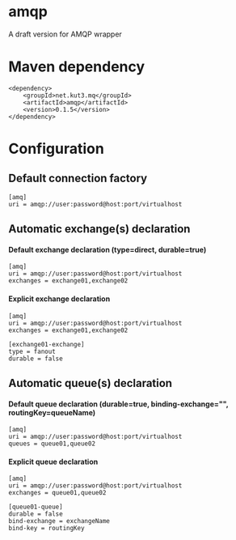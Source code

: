 # amqp
A draft version for AMQP wrapper

# Maven dependency
```
<dependency>
    <groupId>net.kut3.mq</groupId>
    <artifactId>amqp</artifactId>
    <version>0.1.5</version>
</dependency>
```

#  Configuration
## Default connection factory
```
[amq]
uri = amqp://user:password@host:port/virtualhost
```
## Automatic exchange(s) declaration
#### Default exchange declaration (type=direct, durable=true)
```
[amq]
uri = amqp://user:password@host:port/virtualhost
exchanges = exchange01,exchange02
```
#### Explicit exchange declaration
```
[amq]
uri = amqp://user:password@host:port/virtualhost
exchanges = exchange01,exchange02

[exchange01-exchange]
type = fanout
durable = false
```
## Automatic queue(s) declaration
#### Default queue declaration (durable=true, binding-exchange="", routingKey=queueName)
```
[amq]
uri = amqp://user:password@host:port/virtualhost
queues = queue01,queue02
```
#### Explicit queue declaration
```
[amq]
uri = amqp://user:password@host:port/virtualhost
exchanges = queue01,queue02

[queue01-queue]
durable = false
bind-exchange = exchangeName
bind-key = routingKey
```
